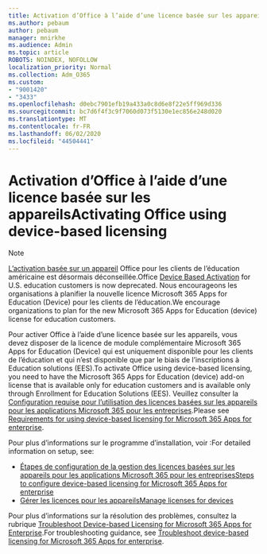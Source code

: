 ```yaml
---
title: Activation d’Office à l’aide d’une licence basée sur les appareils
ms.author: pebaum
author: pebaum
manager: mnirkhe
ms.audience: Admin
ms.topic: article
ROBOTS: NOINDEX, NOFOLLOW
localization_priority: Normal
ms.collection: Adm_O365
ms.custom:
- "9001420"
- "3433"
ms.openlocfilehash: d0ebc7901efb19a433a0c8d6e8f22e5ff969d336
ms.sourcegitcommit: bc7d6f4f3c9f7060d073f5130e1ec856e248d020
ms.translationtype: MT
ms.contentlocale: fr-FR
ms.lasthandoff: 06/02/2020
ms.locfileid: "44504441"
---
```

# <a name="activating-office-using-device-based-licensing"></a><span data-ttu-id="eed23-102">Activation d’Office à l’aide d’une licence basée sur les appareils</span><span class="sxs-lookup"><span data-stu-id="eed23-102">Activating Office using device-based licensing</span></span>

> [!NOTE]
> <span data-ttu-id="eed23-103">[L’activation basée sur un appareil](https://aka.ms/officedba) Office pour les clients de l’éducation américaine est désormais déconseillée.</span><span class="sxs-lookup"><span data-stu-id="eed23-103">Office [Device Based Activation](https://aka.ms/officedba) for U.S. education customers is now deprecated.</span></span> <span data-ttu-id="eed23-104">Nous encourageons les organisations à planifier la nouvelle licence Microsoft 365 Apps for Education (Device) pour les clients de l’éducation.</span><span class="sxs-lookup"><span data-stu-id="eed23-104">We encourage organizations to plan for the new Microsoft 365 Apps for Education (device) license for education customers.</span></span>

<span data-ttu-id="eed23-105">Pour activer Office à l’aide d’une licence basée sur les appareils, vous devez disposer de la licence de module complémentaire Microsoft 365 Apps for Education (Device) qui est uniquement disponible pour les clients de l’éducation et qui n’est disponible que par le biais de l’inscriptions à Education solutions (EES).</span><span class="sxs-lookup"><span data-stu-id="eed23-105">To activate Office using device-based licensing, you need to have the Microsoft 365 Apps for Education (device) add-on license that is available only for education customers and is available only through Enrollment for Education Solutions (EES).</span></span> <span data-ttu-id="eed23-106">Veuillez consulter la [Configuration requise pour l’utilisation des licences basées sur les appareils pour les applications Microsoft 365 pour les entreprises](https://docs.microsoft.com/deployoffice/device-based-licensing#requirements-for-using-device-based-licensing-for-microsoft-365-apps-for-enterprise).</span><span class="sxs-lookup"><span data-stu-id="eed23-106">Please see [Requirements for using device-based licensing for Microsoft 365 Apps for enterprise](https://docs.microsoft.com/deployoffice/device-based-licensing#requirements-for-using-device-based-licensing-for-microsoft-365-apps-for-enterprise).</span></span>


<span data-ttu-id="eed23-107">Pour plus d’informations sur le programme d’installation, voir :</span><span class="sxs-lookup"><span data-stu-id="eed23-107">For detailed information on setup, see:</span></span>

- [<span data-ttu-id="eed23-108">Étapes de configuration de la gestion des licences basées sur les appareils pour les applications Microsoft 365 pour les entreprises</span><span class="sxs-lookup"><span data-stu-id="eed23-108">Steps to configure device-based licensing for Microsoft 365 Apps for enterprise</span></span>](https://docs.microsoft.com/deployoffice/device-based-licensing#steps-to-configure-device-based-licensing-for-microsoft-365-apps-for-enterprise)
- [<span data-ttu-id="eed23-109">Gérer les licences pour les appareils</span><span class="sxs-lookup"><span data-stu-id="eed23-109">Manage licenses for devices</span></span>](https://docs.microsoft.com/microsoft-365/admin/misc/manage-licenses-for-devices)

<span data-ttu-id="eed23-110">Pour plus d’informations sur la résolution des problèmes, consultez la rubrique [Troubleshoot Device-based Licensing for Microsoft 365 Apps for Enterprise](https://docs.microsoft.com/deployoffice/device-based-licensing#troubleshoot-device-based-licensing-for-microsoft-365-apps-for-enterprise).</span><span class="sxs-lookup"><span data-stu-id="eed23-110">For troubleshooting guidance, see [Troubleshoot device-based licensing for Microsoft 365 Apps for enterprise](https://docs.microsoft.com/deployoffice/device-based-licensing#troubleshoot-device-based-licensing-for-microsoft-365-apps-for-enterprise).</span></span>
